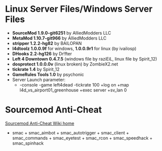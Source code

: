 # Linux Server Files/Windows Server Files
* <b>SourceMod 1.9.0-git6251</b> by AlliedModders LLC
* <b>MetaMod 1.10.7-git966</b> by AlliedModders LLC
* <b>stripper 1.2.2-hg82</b> by BAILOPAN
* <b>l4dtoolz 1.0.0.9f</b> for windows, <b>1.0.0.9r1</b> for linux (by ivailosp)
* <b>DHooks 2.2-hg126</b> by Dr!fter
* <b>Left 4 Downtown 0.4.7.5</b> (windows file by raziEiL, linux file by Spirit_12)
* <b>dosprotect 1.0.0.0v</b> (linux broken) by ZombieX2.net
* <b>tickrate 1.4</b> by Spirit_12
* <b>GameRules Tools 1.0</b> by psychonic
* Server Launch parameter: 
  * -console -game left4dead -tickrate 100 +log on +map l4d_vs_airport01_greenhouse +exec server +sv_lan 0
# Sourcemod Anti-Cheat
[Sourcemod Anti-Cheat Wiki home](https://bitbucket.org/anticheat/smac/wiki/Home)
* smac + smac_aimbot + smac_autotrigger + smac_client + smac_commands + smac_eyetest + smac_rcon + smac_speedhack + smac_spinhack
